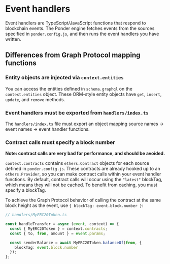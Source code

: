 # Event handlers

Event handlers are TypeScript/JavaScript functions that respond to blockchain events. The Ponder engine fetches events from the sources specified in `ponder.config.js`, and then runs the event handlers you have written.

## Differences from Graph Protocol mapping functions

### Entity objects are injected via `context.entities`

You can access the entities defined in `schema.graphql` on the `context.entities` object. These ORM-style entity objects have `get`, `insert`, `update`, and `remove` methods.

### Event handlers must be exported from `handlers/index.ts`

The `handlers/index.ts` file must export an object mapping source names -> event names -> event handler functions.

### Contract calls must specify a block number

**Note: contract calls are very bad for performance, and should be avoided.**

`context.contracts` contains `ethers.Contract` objects for each source defined in `ponder.config.js`. These contracts are already hooked up to an `ethers.Provider`, so you can make contract calls within your event handler functions. By default, contract calls will occur using the `"latest"` blockTag, which means they will not be cached. To benefit from caching, you must specify a blockTag.

To achieve the Graph Protocol behavior of calling the contract at the same block height as the event, use `{ blockTag: event.block.number }`:

```ts
// handlers/MyERC20Token.ts

const handleTransfer = async (event, context) => {
  const { MyERC20Token } = context.contracts;
  const { to, from, amount } = event.params;

  const senderBalance = await MyERC20Token.balanceOf(from, {
    blockTag: event.block.number
  });
};
```
